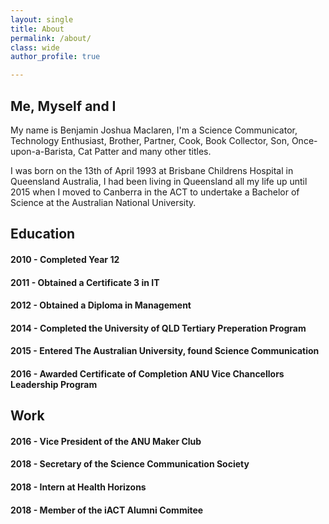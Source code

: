 ```yaml
---
layout: single
title: About
permalink: /about/
class: wide
author_profile: true

---
```


## Me, Myself and I

My name is Benjamin Joshua Maclaren, I'm a Science Communicator, Technology Enthusiast,
Brother, Partner, Cook, Book Collector, Son, Once-upon-a-Barista, Cat Patter and
many other titles.

I was born on the 13th of April 1993 at Brisbane Childrens Hospital in Queensland
Australia, I had been living in Queensland all my life up until 2015 when I moved
to Canberra in the ACT to undertake a Bachelor of Science at the Australian
National University.

## Education

#### 2010 - Completed Year 12
#### 2011 - Obtained a Certificate 3 in IT
#### 2012 - Obtained a Diploma in Management
#### 2014 - Completed the University of QLD Tertiary Preperation Program
#### 2015 - Entered The Australian University, found Science Communication
#### 2016 - Awarded Certificate of Completion ANU Vice Chancellors Leadership Program

## Work
#### 2016 - Vice President of the ANU Maker Club
#### 2018 - Secretary of the Science Communication Society
#### 2018 - Intern at Health Horizons
#### 2018 - Member of the iACT Alumni Commitee
